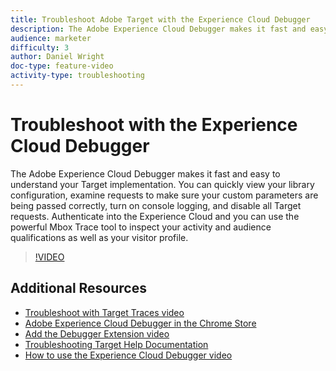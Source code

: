 ```yaml
---
title: Troubleshoot Adobe Target with the Experience Cloud Debugger
description: The Adobe Experience Cloud Debugger makes it fast and easy to understand your Target implementation. You can quickly view your library configuration, examine requests to make sure your custom parameters are being passed correctly, turn on console logging, and disable all Target requests. Authenticate into the Experience Cloud and you can use the powerful Mbox Trace tool to inspect your activity and audience qualifications as well as your visitor profile.
audience: marketer
difficulty: 3
author: Daniel Wright
doc-type: feature-video
activity-type: troubleshooting
---
```


# Troubleshoot with the Experience Cloud Debugger

The Adobe Experience Cloud Debugger makes it fast and easy to understand your Target implementation. You can quickly view your library configuration, examine requests to make sure your custom parameters are being passed correctly, turn on console logging, and disable all Target requests. Authenticate into the Experience Cloud and you can use the powerful Mbox Trace tool to inspect your activity and audience qualifications as well as your visitor profile.

>[!VIDEO](https://video.tv.adobe.com/v/23115/?quality=12)

## Additional Resources

* [Troubleshoot with Target Traces video](troubleshoot-with-target-traces.md)
* [Adobe Experience Cloud Debugger in the Chrome Store](https://chrome.google.com/webstore/detail/adobe-experience-cloud-de/ocdmogmohccmeicdhlhhgepeaijenapj)
* [Add the Debugger Extension video](https://docs.adobe.com/content/help/en/core-services-learn/tutorials/debugger/add-the-extension.html)
* [Troubleshooting Target Help Documentation](https://docs.adobe.com/content/help/en/target/using/troubleshoot/troubleshooting-target.html)
* [How to use the Experience Cloud Debugger video](https://docs.adobe.com/content/help/en/core-services-learn/tutorials/debugger/use-the-experience-cloud-debugger.html)